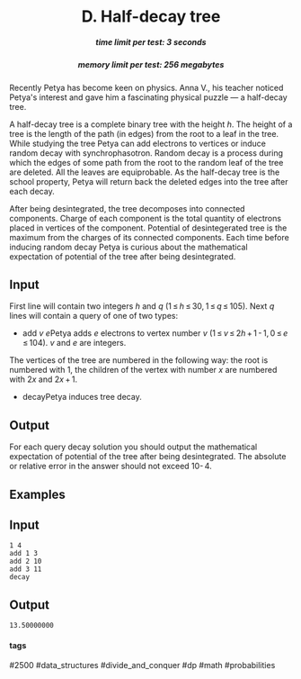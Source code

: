 <h1 style='text-align: center;'> D. Half-decay tree</h1>

<h5 style='text-align: center;'>time limit per test: 3 seconds</h5>
<h5 style='text-align: center;'>memory limit per test: 256 megabytes</h5>

Recently Petya has become keen on physics. Anna V., his teacher noticed Petya's interest and gave him a fascinating physical puzzle — a half-decay tree. 

A half-decay tree is a complete binary tree with the height *h*. The height of a tree is the length of the path (in edges) from the root to a leaf in the tree. While studying the tree Petya can add electrons to vertices or induce random decay with synchrophasotron. Random decay is a process during which the edges of some path from the root to the random leaf of the tree are deleted. All the leaves are equiprobable. As the half-decay tree is the school property, Petya will return back the deleted edges into the tree after each decay.

After being desintegrated, the tree decomposes into connected components. Charge of each component is the total quantity of electrons placed in vertices of the component. Potential of desintegerated tree is the maximum from the charges of its connected components. Each time before inducing random decay Petya is curious about the mathematical expectation of potential of the tree after being desintegrated. 

## Input

First line will contain two integers *h* and *q* (1 ≤ *h* ≤ 30, 1 ≤ *q* ≤ 105). Next *q* lines will contain a query of one of two types: 

* add *v* *e*Petya adds *e* electrons to vertex number *v* (1 ≤ *v* ≤ 2*h* + 1 - 1, 0 ≤ *e* ≤ 104). *v* and *e* are integers.

The vertices of the tree are numbered in the following way: the root is numbered with 1, the children of the vertex with number *x* are numbered with 2*x* and 2*x* + 1.
* decayPetya induces tree decay.
## Output

For each query decay solution you should output the mathematical expectation of potential of the tree after being desintegrated. The absolute or relative error in the answer should not exceed 10- 4.

## Examples

## Input


```
1 4  
add 1 3  
add 2 10  
add 3 11  
decay  

```
## Output


```
13.50000000  

```


#### tags 

#2500 #data_structures #divide_and_conquer #dp #math #probabilities 